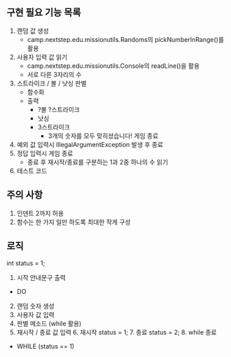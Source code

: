 구현 필요 기능 목록
- 

1. 랜덤 값 생성
   *  camp.nextstep.edu.missionutils.Randoms의 pickNumberInRange()를 활용
2. 사용자 입력 값 읽기
   * camp.nextstep.edu.missionutils.Console의 readLine()을 활용
   * 서로 다른 3자리의 수
3. 스트라이크 / 볼 / 낫싱 판별
   * 함수화
   * 출력 
     * ?볼 ?스트라이크
     * 낫싱
     * 3스트라이크
       * 3개의 숫자를 모두 맞히셨습니다! 게임 종료
4. 예외 값 입력시 IllegalArgumentException 발생 후 종료
5. 정답 입력시 게임 종료
   * 종료 후 재시작/종료를 구분하는 1과 2중 하나의 수 읽기
6. 테스트 코드


주의 사항
-
1. 인덴트 2까지 허용
2. 함수는 한 가지 일만 하도록 최대한 작게 구성


로직
- 

int status = 1;
1. 시작 안내문구 출력
- DO
2. 랜덤 숫자 생성
3. 사용자 값 입력
4. 판별 메소드 (while 활용)
5. 재시작 / 종료 값 입력
   6. 재시작 status = 1;
   7. 종료 status = 2;
      8. while 종료
- WHILE (status == 1)